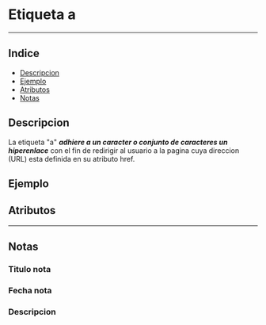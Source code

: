 # Etiqueta a

---

## Indice

- [Descripcion](##Descripcion)
- [Ejemplo](##Ejemplo)
- [Atributos](##Atributos)
- [Notas](##Notas)



## Descripcion

La etiqueta "a" ***adhiere a un caracter o conjunto de caracteres un hiperenlace*** con el fin de redirigir al usuario a la pagina cuya direccion (URL) esta definida en su atributo href.

## Ejemplo



## Atributos

---

## Notas 

### Titulo nota

### Fecha nota    

### Descripcion
